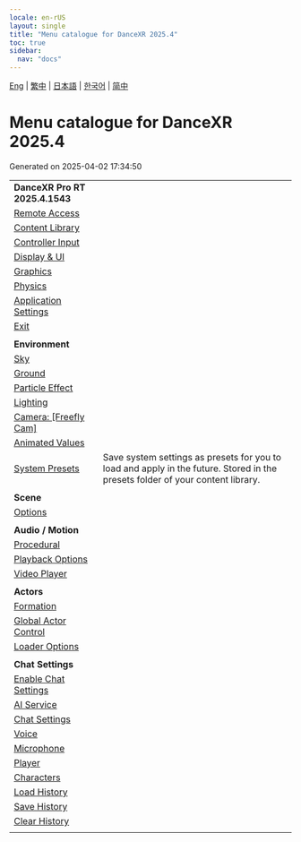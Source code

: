 ```yaml
---
locale: en-rUS
layout: single
title: "Menu catalogue for DanceXR 2025.4"
toc: true
sidebar:
  nav: "docs"
---
```


[Eng](/dancexr/menu/2025.4/menu) | [繁中](/tw/dancexr/menu/2025.4/menu) | [日本語](/jp/dancexr/menu/2025.4/menu) | [한국어](/kr/dancexr/menu/2025.4/menu) | [简中](/zh/dancexr/menu/2025.4/menu)

# Menu catalogue for DanceXR 2025.4

Generated on 2025-04-02 17:34:50

| | |
| :--- | :--- |
| **DanceXR Pro RT 2025.4.1543** |  |
| [Remote Access](system/remote_access) |  | 
| [Content Library](system/library) |  | 
| [Controller Input](system/input_settings) |  | 
| [Display & UI](system/screen) |  | 
| [Graphics](system/graphics) |  | 
| [Physics](system/physics) |  | 
| [Application Settings](system/application_settings) |  | 
| [Exit](system/exit) |  | 
| | |
| **Environment** |  |
| [Sky](scene/sky) |  | 
| [Ground](scene/ground) |  | 
| [Particle Effect](scene/particles) |  | 
| [Lighting](scene/lighting) |  | 
| [Camera: [Freefly Cam]](scene/motion_select) |  | 
| [Animated Values](scene/auto_updates) |  | 
| [System Presets](scene/system_presets) | Save system settings as presets for you to load and apply in the future. Stored in the presets folder of your content library. | 
| | |
| **Scene** |  |
| [Options](stage/scene) |  | 
| | |
| **Audio / Motion** |  |
| [Procedural](motion/procedural) |  | 
| [Playback Options](motion/motion_loader) |  | 
| [Video Player](motion/video_player) |  | 
| | |
| **Actors** |  |
| [Formation](actors/formation) |  | 
| [Global Actor Control](actors/global_actor_control) |  | 
| [Loader Options](actors/loader_options) |  | 
| | |
| **Chat Settings** |  |
| [Enable Chat Settings](chat/enabled) |  | 
| [AI Service](chat/ai_service) |  | 
| [Chat Settings](chat/chat_settings) |  | 
| [Voice](chat/voice) |  | 
| [Microphone](chat/microphone) |  | 
| [Player](chat/chat_player) |  | 
| [Characters](chat/characters) |  | 
| [Load History](chat/load_history) |  | 
| [Save History](chat/save_history) |  | 
| [Clear History](chat/clear_history) |  | 
| | |

